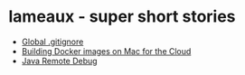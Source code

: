 # lameaux - super short stories 
- [Global .gitignore](01-global-gitignore.md)
- [Building Docker images on Mac for the Cloud](02-docker-arm64.md)
- [Java Remote Debug](03-java-remote-debug.md)
